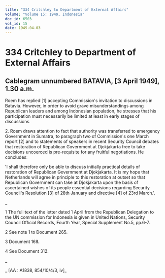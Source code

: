 ```yaml
---
title: "334 Critchley to Department of External Affairs"
volume: "Volume 15: 1949, Indonesia"
doc_id: 6503
vol_id: 15
date: 1949-04-03
---
```


# 334 Critchley to Department of External Affairs

## Cablegram unnumbered BATAVIA, [3 April 1949], 1.30 a.m.

Roem has replied [1] accepting Commission's invitation to discussions in Batavia. However, in order to avoid grave misunderstandings among Republican leaders and among Indonesian population, he stresses that his participation must necessarily be limited at least in early stages of discussions.

2\. Roem draws attention to fact that authority was transferred to emergency Government in Sumatra, to paragraph two of Commission's one March report [2] and to statements of speakers in recent Security Council debates that restoration of Republican Government at Djokjakarta free to take decisions uncoerced is pre-requisite for any fruitful negotiations. He concludes:

'I shall therefore only be able to discuss initially practical details of restoration of Republican Government at Djokjakarta. It is my hope that Netherlands will agree in principle to this restoration at outset so that Republican Government can take at Djokjakarta upon the basis of ascertained wishes of its people essential decisions regarding Security Council's Resolution [3] of 28th January and directive [4] of 23rd March.'.

_

1 The full text of the letter dated 1 April from the Republican Delegation to the UN commission for Indonesia is given in United Nations, Security Council Official Records, Fourth Year, Special Supplement No.5, pp.6-7.

2 See note 1 to Document 265.

3 Document 168.

4 See Document 312.

_

_ [AA : A1838, 854/10/4/3, iv]_
